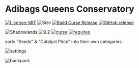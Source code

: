 # Adibags Queens Conservatory
[![License: MIT](https://img.shields.io/badge/License-MIT-yellow.svg)](https://opensource.org/licenses/MIT)
![Size](https://img.shields.io/github/repo-size/N6REJ/AdiBags_Queens_Conservatory) 
[![Build Curse Release](https://github.com/N6REJ/AdiBags_Queens_Conservatory/actions/workflows/action.yml/badge.svg)](https://github.com/N6REJ/AdiBags_Queens_Conservatory/actions/workflows/action.yml) 
[![GitHub release](https://img.shields.io/github/release/N6REJ/AdiBags_Queens_Conservatory.svg)](https://GitHub.com/N6REJ/AdiBags_Queens_Conservatory/releases/)

![Shadowlands](https://img.shields.io/badge/Supports-Shadowlands-0B68D7)
![9.2](https://img.shields.io/badge/Ready_for-9.2-darkgreen)
[![curse](https://img.shields.io/badge/Curseforge_Project_ID:-446518-purple)](https://www.curseforge.com/wow/addons/adibags_Queens_Conservatory)
[![requires](https://img.shields.io/badge/Requires-AdiBags-brown)](https://www.curseforge.com/wow/addons/adibags)

sorts "Seeds" & "Catalyst Plots" into their own categories.


![settings](https://user-images.githubusercontent.com/1850089/138686951-4f20ed0c-5e8e-4836-b901-feea97929033.png)

![backpack](https://user-images.githubusercontent.com/1850089/138689871-41f53c05-ca48-4325-ba4e-3d1c87d2ed7d.png)
